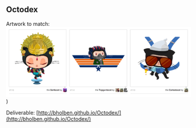 ## Octodex ##

Artwork to match: ![octodex](octodex.png))

Deliverable: [http://bholben.github.io/Octodex/](http://bholben.github.io/Octodex/)
